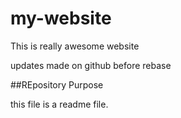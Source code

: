 # my-website

This is really awesome website

updates made on github before rebase

##REpository Purpose

this file is a readme file.
